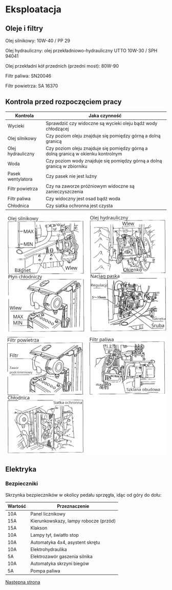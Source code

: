 # Eksploatacja 

## Oleje i filtry
Olej silnikowy: 10W-40 / PP 29

Olej hydrauliczny: olej przekładniowo-hydrauliczny UTTO 10W-30 / SPH 94041

Olej przekładni kół przednich (przedni most): 80W-90

Filtr paliwa: SN20046

Filtr powietrza: SA 16370

## Kontrola przed rozpoczęciem pracy

| Kontrola | Jaka czynność |
| -------- | ------------- |
| Wycieki | Sprawdzić czy widoczne są wycieki oleju bądź wody chłodzącej |
| Olej silnikowy | Czy poziom oleju znajduje się pomiędzy górną a dolną granicą |
| Olej hydrauliczny | Czy poziom oleju znajduje się pomiędzy górną a dolną granicą w okienku kontrolnym |
| Woda | Czy poziom wody znajduje się pomiędzy górną a dolną granicą w zbiorniku |
| Pasek wentylatora | Czy pasek nie jest luźny |
| Filtr powietrza | Czy na zaworze próżniowym widoczne są zanieczyszczenia |
| Filtr paliwa | Czy widoczny jest osad bądź woda |
| Chłodnica | Czy siatka ochronna jest czysta |


![Eksploatacja płyny](../img/03_rys1.png)

![Eksploatacja](../img/03_rys2.png)

## Elektryka

### Bezpieczniki

Skrzynka bezpieczników w okolicy pedału sprzęgła, idąc od góry do dołu:

| Wartość | Przeznaczenie |
| ------- | ------------- |
| 10A | Panel licznikowy |
| 15A | Kierunkowskazy, lampy robocze (przód) |
| 15A | Klakson |
| 10A | Lampy tył, światło stop |
| 10A | Automatyka 4x4, asystent skrętu |
| 10A | Elektrohydraulika |
| 5A | Elektrozawór gaszenia silnika |
| 10A | Automatyka skrzyni biegów |
| 5A | Pompa paliwa |



[Następna strona](./04_obsluga.md)
